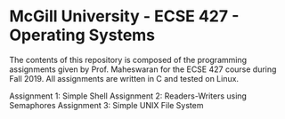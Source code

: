 # McGill University - ECSE 427 - Operating Systems

The contents of this repository is composed of the programming assignments given by Prof. Maheswaran for the ECSE 427 course during Fall 2019. All assignments are written in C and tested on Linux.

Assignment 1: Simple Shell
Assignment 2: Readers-Writers using Semaphores
Assignment 3: Simple UNIX File System
